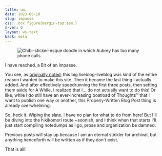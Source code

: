 ```yaml
---
title: um.
date: 2023-06-10
slug: impasse
css: .box figure{margin-top:1em;}
m-ver: 0
layout: ws-text
back: meta
---
```

<figure class="doodl"><img src="{%include url.html%}/assets/img/misc/dialtonedotaub.png" alt="Chibi-sticker-esque doodle in which Aubrey has too many phone calls." title="Chibi-sticker-esque doodle in which Aubrey has too many phone calls."></figure>

I have reached. a Bit of an impasse.

You see, as [originally noted](intropost), this big liveblog-liveblog was kind of the entire reason I wanted to make this site. Then it became the last thing I actually added. And after effectively speedrunning the first three posts, then setting them aside for A&nbsp;While, I realized that I... do not actually want to do this! Or like, while I *do* still have an ever-increasing boatload of Thoughts™ that I want to publish one way or another, this Properly-Written Blog Post thing is already overwhelming.

So, heck it. Wiping the slate. I have no plan for what to do from here! But I'll be diving into the hikikomori route ~soonish, and I think when that starts I'll just start compiling notedumps as I go, prose and organization be damned.

Previous posts will stay up because I am an eternal stickler for archival, but anything henceforth will be written as if they don't exist.

That is all!